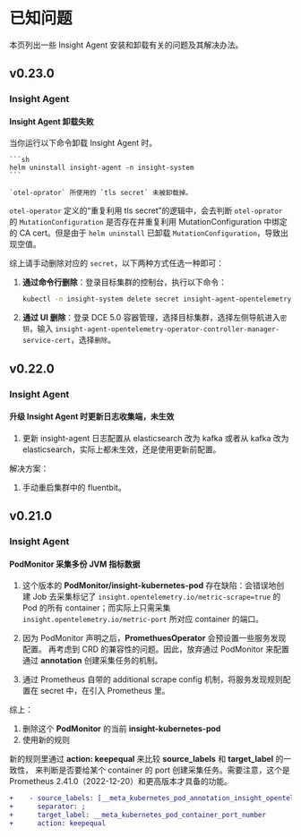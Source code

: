 # 已知问题

本页列出一些 Insight Agent 安装和卸载有关的问题及其解决办法。

## v0.23.0

### Insight Agent

#### Insight Agent 卸载失败

当你运行以下命令卸载 Insight Agent 时。

    ```sh
    helm uninstall insight-agent -n insight-system
    ```

    `otel-oprator` 所使用的 `tls secret` 未被卸载掉。

`otel-operator` 定义的“重复利用 tls secret”的逻辑中，会去判断 `otel-oprator` 的 `MutationConfiguration` 是否存在并重复利用 MutationConfiguration 中绑定的 CA cert。但是由于 `helm uninstall` 已卸载 `MutationConfiguration`，导致出现空值。

综上请手动删除对应的 `secret`，以下两种方式任选一种即可：

1. **通过命令行删除**：登录目标集群的控制台，执行以下命令：

    ```sh
    kubectl -n insight-system delete secret insight-agent-opentelemetry-operator-controller-manager-service-cert
    ```

2. **通过 UI 删除**：登录 DCE 5.0 容器管理，选择目标集群，选择左侧导航进入`密钥`，输入
   `insight-agent-opentelemetry-operator-controller-manager-service-cert`，选择`删除`。

## v0.22.0

### Insight Agent

#### 升级 Insight Agent 时更新日志收集端，未生效

1. 更新 insight-agent 日志配置从 elasticsearch 改为 kafka 或者从 kafka 改为 elasticsearch，实际上都未生效，还是使用更新前配置。

解决方案：

1. 手动重启集群中的 fluentbit。

## v0.21.0

### Insight Agent

#### PodMonitor 采集多份 JVM 指标数据

1. 这个版本的 **PodMonitor/insight-kubernetes-pod** 存在缺陷：会错误地创建 Job 去采集标记了
   `insight.opentelemetry.io/metric-scrape=true` 的 Pod 的所有 container；而实际上只需采集
   `insight.opentelemetry.io/metric-port` 所对应 container 的端口。

2. 因为 PodMonitor 声明之后，**PromethuesOperator** 会预设置一些服务发现配置。
   再考虑到 CRD 的兼容性的问题。因此，放弃通过 PodMonitor 来配置通过 **annotation** 创建采集任务的机制。

3. 通过 Prometheus 自带的 additional scrape config 机制，将服务发现规则配置在 secret 中，在引入 Prometheus 里。

综上：

1. 删除这个 **PodMonitor** 的当前 **insight-kubernetes-pod**
2. 使用新的规则

新的规则里通过 **action: keepequal** 来比较 **source_labels** 和 **target_label** 的一致性，
来判断是否要给某个 container 的 port 创建采集任务。需要注意，这个是 Prometheus 2.41.0（2022-12-20）和更高版本才具备的功能。

```diff
+    - source_labels: [__meta_kubernetes_pod_annotation_insight_opentelemetry_io_metric_port]
+      separator: ;
+      target_label: __meta_kubernetes_pod_container_port_number
+      action: keepequal
```
